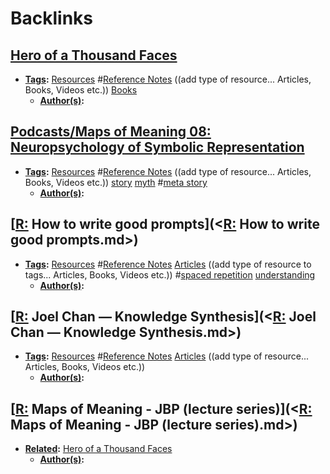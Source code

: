 
# Backlinks
## [Hero of a Thousand Faces](<Hero of a Thousand Faces.md>)
- **[Tags](<Tags.md>):** [Resources](<Resources.md>) #[Reference Notes](<Reference Notes.md>) ((add type of resource... Articles, Books, Videos etc.)) [Books](<Books.md>)
    - **[Author(s)](<Author(s).md>):**

## [Podcasts/Maps of Meaning 08: Neuropsychology of Symbolic Representation](<Podcasts/Maps of Meaning 08: Neuropsychology of Symbolic Representation.md>)
- **[Tags](<Tags.md>):** [Resources](<Resources.md>) #[Reference Notes](<Reference Notes.md>) ((add type of resource... Articles, Books, Videos etc.)) [story](<story.md>) [myth](<myth.md>) #[meta story](<meta story.md>)
    - **[Author(s)](<Author(s).md>):**

## [[R:](<[R:.md>) How to write good prompts](<[R:](<R:.md>) How to write good prompts.md>)
- **[Tags](<Tags.md>):** [Resources](<Resources.md>) #[Reference Notes](<Reference Notes.md>) [Articles](<Articles.md>) ((add type of resource to tags... Articles, Books, Videos etc.)) #[spaced repetition](<spaced repetition.md>) [understanding](<understanding.md>)
    - **[Author(s)](<Author(s).md>):**

## [[R:](<[R:.md>) Joel Chan — Knowledge Synthesis](<[R:](<R:.md>) Joel Chan — Knowledge Synthesis.md>)
- **[Tags](<Tags.md>):** [Resources](<Resources.md>) #[Reference Notes](<Reference Notes.md>) [Articles](<Articles.md>) ((add type of resource... Articles, Books, Videos etc.))
    - **[Author(s)](<Author(s).md>):**

## [[R:](<[R:.md>) Maps of Meaning - JBP (lecture series)](<[R:](<R:.md>) Maps of Meaning - JBP (lecture series).md>)
- **[Related](<Related.md>):** [Hero of a Thousand Faces](<Hero of a Thousand Faces.md>)
    - **[Author(s)](<Author(s).md>):**

